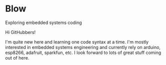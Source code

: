 # Blow
Exploring embedded systems coding

Hi GitHubbers!

I'm quite new here and learning one code syntax at a time.
I'm mostly interested in embedded systems engineering and currently rely on arduino, esp8266, adafruit, sparkfun, etc. 
I look forward to lots of great stuff coming out of here.

